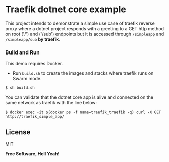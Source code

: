 # Traefik dotnet core example

This project intends to demonstrate a simple use case of traefik reverse proxy where a dotnet project responds with a greeting to a GET http method on root ('/') and ('/sub') endpoints but it is accessed through `/simpleapp` and `/simpleapp/sub` **by traefik**.



### Build and Run

This demo requires Docker. 

- Run `build.sh` to create the images and stacks where traefik runs on Swarm mode. 

```sh
$ sh build.sh
```

 You can validate that the dotnet core app is alive and connected on the same network as traefik with the line below:

```
$ docker exec -it $(docker ps -f name=traefik_traefik -q) curl -X GET http://traefik_simple_app/
```

License
----

MIT

**Free Software, Hell Yeah!**

   [issue]: <https://github.com/dotnet/runtime/issues/41260>
